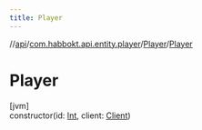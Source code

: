 ```yaml
---
title: Player
---
```

//[api](../../../index.html)/[com.habbokt.api.entity.player](../index.html)/[Player](index.html)/[Player](-player.html)



# Player



[jvm]\
constructor(id: [Int](https://kotlinlang.org/api/latest/jvm/stdlib/kotlin/-int/index.html), client: [Client](../../com.habbokt.api.client/-client/index.html))




